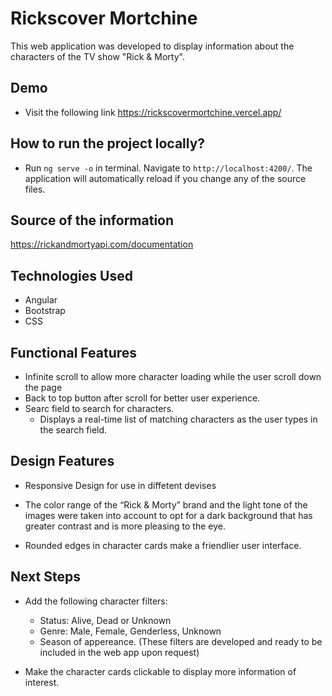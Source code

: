 # Rickscover Mortchine

This web application was developed to display information about the characters of the TV show "Rick & Morty".

## Demo 

- Visit the following link
https://rickscovermortchine.vercel.app/

## How to run the project locally?

- Run `ng serve -o`  in terminal. Navigate to `http://localhost:4200/`. The application will automatically reload if you change any of the source files.

## Source of the information

https://rickandmortyapi.com/documentation

## Technologies Used

- Angular
- Bootstrap
- CSS

## Functional Features

- Infinite scroll to allow more character loading while the user scroll down the page
- Back to top button after scroll for better user experience.
- Searc field to search for characters. 
    - Displays a real-time list of matching characters as the user types in the search field.

## Design Features

- Responsive Design for use in diffetent devises 
- The color range of the “Rick & Morty” brand and the light tone of the images were taken into account to opt for a dark background that has greater contrast and is more pleasing to the eye.

- Rounded edges in character cards make a friendlier user interface.

## Next Steps

- Add the following character filters: 
    - Status: Alive, Dead or Unknown
    - Genre: Male, Female, Genderless, Unknown
    - Season of appereance.
(These filters are developed and ready to be included in the web app upon request)

- Make the character cards clickable to display more information of interest. 